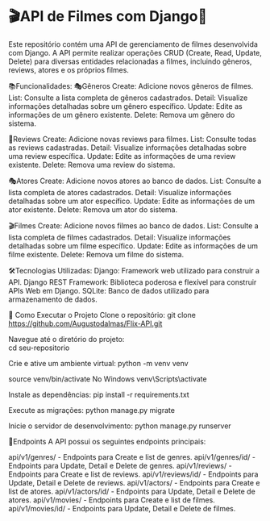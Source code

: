 # 🎬API de Filmes com Django🎥

Este repositório contém uma API de gerenciamento de filmes desenvolvida com Django.
A API permite realizar operações CRUD (Create, Read, Update, Delete) para diversas entidades relacionadas a filmes, incluindo gêneros, reviews, atores e os próprios filmes.

📚Funcionalidades:
🎭Gêneros
Create: Adicione novos gêneros de filmes.
List: Consulte a lista completa de gêneros cadastrados.
Detail: Visualize informações detalhadas sobre um gênero específico.
Update: Edite as informações de um gênero existente.
Delete: Remova um gênero do sistema.

📝Reviews
Create: Adicione novas reviews para filmes.
List: Consulte todas as reviews cadastradas.
Detail: Visualize informações detalhadas sobre uma review específica.
Update: Edite as informações de uma review existente.
Delete: Remova uma review do sistema.

🎭Atores
Create: Adicione novos atores ao banco de dados.
List: Consulte a lista completa de atores cadastrados.
Detail: Visualize informações detalhadas sobre um ator específico.
Update: Edite as informações de um ator existente.
Delete: Remova um ator do sistema.

🎬Filmes
Create: Adicione novos filmes ao banco de dados.
List: Consulte a lista completa de filmes cadastrados.
Detail: Visualize informações detalhadas sobre um filme específico.
Update: Edite as informações de um filme existente.
Delete: Remova um filme do sistema.

🛠Tecnologias Utilizadas:
Django: Framework web utilizado para construir a API.
Django REST Framework: Biblioteca poderosa e flexível para construir APIs Web em Django.
SQLite: Banco de dados utilizado para armazenamento de dados.

🚀 Como Executar o Projeto Clone o repositório:
git clone https://github.com/Augustodalmas/Flix-API.git

Navegue até o diretório do projeto:<br>
cd seu-repositorio

Crie e ative um ambiente virtual:
python -m venv venv

source venv/bin/activate
No Windows
venv\Scripts\activate

Instale as dependências:
pip install -r requirements.txt

Execute as migrações:
python manage.py migrate

Inicie o servidor de desenvolvimento:
python manage.py runserver

🔗Endpoints
A API possui os seguintes endpoints principais:

api/v1/genres/ - Endpoints para Create e list de genres.
api/v1/genres/id/ - Endpoints para Update, Detail e Delete de genres.
api/v1/reviews/ - Endpoints para Create e list de reviews.
api/v1/reviews/id/ - Endpoints para Update, Detail e Delete de reviews.
api/v1/actors/ - Endpoints para Create e list de atores.
api/v1/actors/id/ - Endpoints para Update, Detail e Delete de atores.
api/v1/movies/ - Endpoints para Create e list de filmes.
api/v1/movies/id/ - Endpoints para Update, Detail e Delete de filmes.
